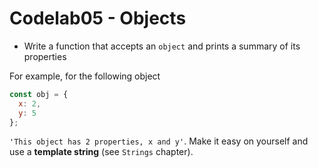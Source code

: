 # Codelab05 - Objects

- Write a function that accepts an `object` and prints a summary of its properties

For example, for the following object

```javascript
const obj = {
  x: 2,
  y: 5
};
```

`'This object has 2 properties, x and y'`. Make it easy on yourself and use a **template string** (see `Strings` chapter).
